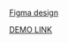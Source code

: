 [Figma design](https://www.figma.com/file/Jryi2RU2LgK2bfwsxldABC/brand_of_eco-cosmetics-(Copy))

[DEMO LINK](https://oggyrock.github.io/ECO-Cosmetics/)

